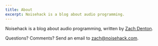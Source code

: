 ```yaml
---
title: About
excerpt: Noisehack is a blog about audio programming.
---
```


Noisehack is a blog about audio programming, written by [Zach Denton][].

Questions? Comments? Send an email to <zach@noisehack.com>.

  [Zach Denton]: https://zach.se/
